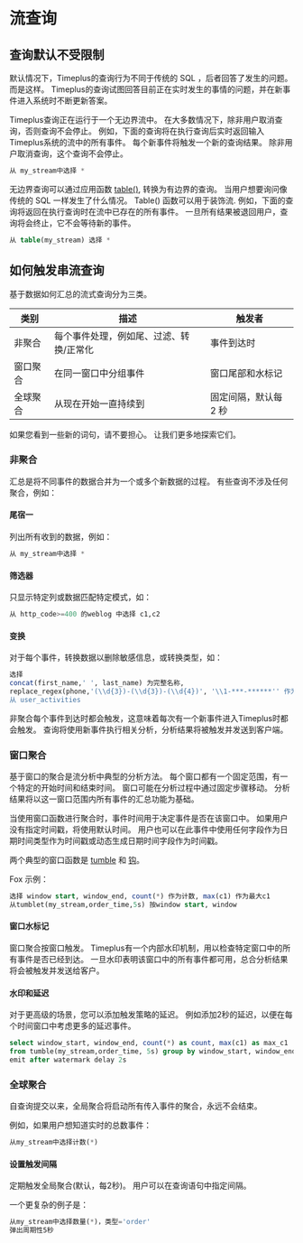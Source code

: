# 流查询

## 查询默认不受限制

默认情况下，Timeplus的查询行为不同于传统的 SQL ，后者回答了发生的问题。 而是这样。 Timeplus的查询试图回答目前正在实时发生的事情的问题，并在新事件进入系统时不断更新答案。

Timeplus查询正在运行于一个无边界流中。 在大多数情况下，除非用户取消查询，否则查询不会停止。 例如，下面的查询将在执行查询后实时返回输入Timeplus系统的流中的所有事件。 每个新事件将触发一个新的查询结果。 除非用户取消查询，这个查询不会停止。

```sql
从 my_stream中选择 *
```

无边界查询可以通过应用函数 [table()](functions#table), 转换为有边界的查询。 当用户想要询问像传统的 SQL 一样发生了什么情况。 Table() 函数可以用于装饰流. 例如，下面的查询将返回在执行查询时在流中已存在的所有事件。 一旦所有结果被退回用户，查询将会终止，它不会等待新的事件。

```sql
从 table(my_stream) 选择 *
```

## 如何触发串流查询

基于数据如何汇总的流式查询分为三类。

| 类别   | 描述                   | 触发者          |
| ---- | -------------------- | ------------ |
| 非聚合  | 每个事件处理，例如尾、过滤、转换/正常化 | 事件到达时        |
| 窗口聚合 | 在同一窗口中分组事件           | 窗口尾部和水标记     |
| 全球聚合 | 从现在开始一直持续到           | 固定间隔，默认每 2 秒 |

如果您看到一些新的词句，请不要担心。 让我们更多地探索它们。

### 非聚合

汇总是将不同事件的数据合并为一个或多个新数据的过程。 有些查询不涉及任何聚合，例如：

#### 尾宿一

列出所有收到的数据，例如：

```sql
从 my_stream中选择 *
```

#### 筛选器

只显示特定列或数据匹配特定模式，如：

```sql
从 http_code>=400 的weblog 中选择 c1,c2
```

#### 变换

对于每个事件，转换数据以删除敏感信息，或转换类型，如：

```sql
选择 
concat(first_name,' ', last_name) 为完整名称,
replace_regex(phone,'(\\d{3})-(\\d{3})-(\\d{4})', '\\1-***-******'' 作为手机 
从 user_activities
```


非聚合每个事件到达时都会触发，这意味着每次有一个新事件进入Timeplus时都会触发。 查询将使用新事件执行相关分析，分析结果将被触发并发送到客户端。

### 窗口聚合

基于窗口的聚合是流分析中典型的分析方法。 每个窗口都有一个固定范围，有一个特定的开始时间和结束时间。 窗口可能在分析过程中通过固定步骤移动。 分析结果将以这一窗口范围内所有事件的汇总功能为基础。

当使用窗口函数进行聚合时，事件时间用于决定事件是否在该窗口中。 如果用户没有指定时间戳，将使用默认时间。 用户也可以在此事件中使用任何字段作为日期时间类型作为时间戳或动态生成日期时间字段作为时间戳。

两个典型的窗口函数是 [tumble](functions#tumble) 和 [钩](functions#hop)。

Fox 示例：

```sql
选择 window start, window_end, count(*) 作为计数, max(c1) 作为最大c1
从tumblet(my_stream,order_time,5s) 按window start, window
```

#### 窗口水标记

窗口聚合按窗口触发。 Timeplus有一个内部水印机制，用以检查特定窗口中的所有事件是否已经到达。 一旦水印表明该窗口中的所有事件都可用，总合分析结果将会被触发并发送给客户。

#### 水印和延迟

对于更高级的场景，您可以添加触发策略的延迟。 例如添加2秒的延迟，以便在每个时间窗口中考虑更多的延迟事件。

```sql
select window_start, window_end, count(*) as count, max(c1) as max_c1
from tumble(my_stream,order_time, 5s) group by window_start, window_end
emit after watermark delay 2s
```

### 全球聚合

自查询提交以来，全局聚合将启动所有传入事件的聚合，永远不会结束。

例如，如果用户想知道实时的总数事件：

```sql
从my_stream中选择计数(*)
```

#### 设置触发间隔

定期触发全局聚合(默认，每2秒)。 用户可以在查询语句中指定间隔。

一个更复杂的例子是：

```sql
从my_stream中选择数量(*)，类型='order'
弹出周期性5秒
```



